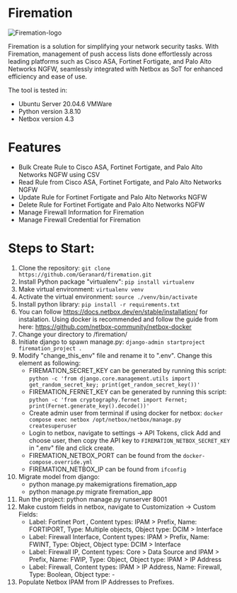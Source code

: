 # Firemation
![Firemation-logo](https://github.com/Geranard/firemation/assets/73337984/e6baa5bd-d908-4319-ad05-615f2ad94e3a)

Firemation is a solution for simplifying your network security tasks. With Firemation, management of push access lists done effortlessly across leading platforms such as Cisco ASA, Fortinet Fortigate, and Palo Alto Networks NGFW, seamlessly integrated with Netbox as SoT for enhanced efficiency and ease of use.

The tool is tested in:
- Ubuntu Server 20.04.6 VMWare
- Python version 3.8.10
- Netbox version 4.3

# Features
- Bulk Create Rule to Cisco ASA, Fortinet Fortigate, and Palo Alto Networks NGFW using CSV
- Read Rule from Cisco ASA, Fortinet Fortigate, and Palo Alto Networks NGFW
- Update Rule for Fortinet Fortigate and Palo Alto Networks NGFW
- Delete Rule for Fortinet Fortigate and Palo Alto Networks NGFW
- Manage Firewall Information for Firemation
- Manage Firewall Credential for Firemation

# Steps to Start:
1. Clone the repository: `git clone https://github.com/Geranard/firemation.git`
2. Install Python package "virtualenv": `pip install virtualenv`
3. Make virtual environment: `virtualenv venv`
4. Activate the virtual environment: `source ./venv/bin/activate`
5. Install python library: `pip install -r requirements.txt`
6. You can follow https://docs.netbox.dev/en/stable/installation/ for instalation. Using docker is recommended and follow the guide from here: https://github.com/netbox-community/netbox-docker
7. Change your directory to /firemation/
8. Initiate django to spawn manage.py: `django-admin startproject firemation_project .`
9. Modify "change_this_env" file and rename it to ".env".  Change this element as following:
	- FIREMATION_SECRET_KEY can be generated by running this script: `python -c 'from django.core.management.utils import get_random_secret_key; print(get_random_secret_key())'`
	- FIREMATION_FERNET_KEY can be generated by running this script: `python -c 'from cryptography.fernet import Fernet; print(Fernet.generate_key().decode())'`
	- Create admin user from terminal if using docker for netbox: `docker compose exec netbox /opt/netbox/netbox/manage.py createsuperuser`
	- Login to netbox, navigate to settings -> API Tokens, click Add and choose user, then copy the API key to `FIREMATION_NETBOX_SECRET_KEY` in ".env" file and click create.
	- FIREMATION_NETBOX_PORT can be found from the `docker-compose.override.yml`
	- FIREMATION_NETBOX_IP can be found from `ifconfig`
10. Migrate model from django:
	- python manage.py makemigrations firemation_app
	- python manage.py migrate firemation_app
11. Run the project: python manage.py runserver 8001
12. Make custom fields in netbox, navigate to Customization -> Custom Fields:
	- Label: Fortinet Port , Content types: IPAM > Prefix, Name: FORTIPORT, Type: Multiple objects, Object type: DCIM > Interface
	- Label: Firewall Interface, Content types: IPAM > Prefix, Name: FWINT, Type: Object, Object type: DCIM > Interface
	- Label: Firewall IP, Content types: Core > Data Source and IPAM > Prefix, Name: FWIP, Type: Object, Object type: IPAM > IP Address
	- Label: Firewall, Content types: IPAM > IP Address, Name: Firewall, Type: Boolean, Object type: -
13. Populate Netbox IPAM from IP Addresses to Prefixes.
